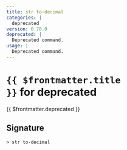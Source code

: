 ```yaml
---
title: str to-decimal
categories: |
  deprecated
version: 0.78.0
deprecated: |
  Deprecated command.
usage: |
  Deprecated command.
---
```


# <code>{{ $frontmatter.title }}</code> for deprecated

<div class='command-title'>{{ $frontmatter.deprecated }}</div>

## Signature

```> str to-decimal ```
